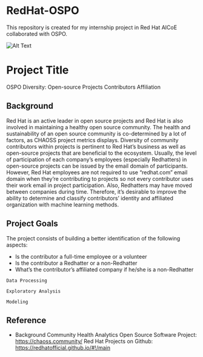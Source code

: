 # RedHat-OSPO
This repository is created for my internship project in Red Hat AICoE collaborated with OSPO.     

![Alt Text](https://images.app.goo.gl/2E2Nd8dzyGaMhozJ7)

# Project Title

OSPO Diversity: Open-source Projects Contributors Affiliation 

## Background

Red Hat is an active leader in open source projects and Red Hat is also involved in maintaining a healthy open source community. The health and sustainability of an open source community is co-determined by a lot of factors, as CHAOSS project metrics displays. Diversity of community contributors within projects is pertinent to Red Hat’s business as well as open-source projects that are beneficial to the ecosystem. 
Usually, the level of participation of each company’s employees (especially Redhatters) in open-source projects can be issued by the email domain of participants. However, Red Hat employees are not required to use “redhat.com” email domain when they’re contributing to projects so not every contributor uses their work email in project participation. Also, Redhatters may have moved between companies during time. 
Therefore, it’s desirable to improve the ability to determine and classify contributors’ identity and affiliated organization with machine learning methods. 

## Project Goals

The project consists of building a better identification of the following aspects:
* Is the contributor a full-time employee or a volunteer
* Is the contributor a Redhatter or a non-Redhatter
* What’s the contributor’s affiliated company if he/she is a non-Redhatter

```
Data Processing
```


```
Exploratory Analysis 
```



```
Modeling
```

## Reference

* Background
Community Health Analytics Open Source Software Project: https://chaoss.community/
Red Hat Projects on Github: https://redhatofficial.github.io/#!/main



